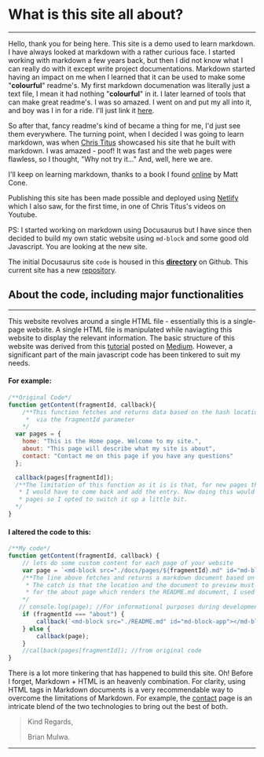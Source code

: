 # What is this site all about?

***
Hello, thank you for being here. This site is a demo used to learn markdown. I have always looked at markdown with a rather curious face. I started working with markdown a few years back, but then I did not know what I can really do with it except write project documentations. Markdown started having an impact on me when I learned that it can be used to make some "**colourful**" readme's. My first markdown documenation was literally just a text file, I mean it had nothing "**colourful**" in it. I later learned of tools that can make great readme's. I was so amazed. I went on and put my all into it, and boy was I in for a ride. I'll just link it [here](https://github.com/HorizonsMW/HorizonsMW.github.io/blob/main/README.md).

So after that, fancy readme's kind of became a thing for me, I'd just see them everywhere. The turning point, when I decided I was going to learn markdown, was when [Chris Titus](https://christitus.com/) showcased his site that he built with markdown. I was amazed - poof! It was fast and the web pages were flawless, so I thought, "Why not try it..." And, well, here we are.

I'll keep on learning markdown, thanks to a book I found [online](https://www.markdownguide.org/book) by Matt Cone. 

Publishing this site has been made possible and deployed using [Netlify](https://app.netlify.com/) which I also saw, for the first time, in one of Chris Titus's videos on Youtube.

PS: I started working on markdown using Docusaurus but I have since then decided to build my own static website using `md-block` and some good old Javascript. You are looking at the new site. 

The initial Docusaurus site `code` is housed in this **[directory](https://github.com/HorizonsMW/docusaurus-base/tree/main/my-website)** on Github. This current site has a new [repository](https://github.com/HorizonsMW/markdown-site.git).

## About the code, including major functionalities
***
This website revolves around a single HTML file - essentially this is a single-page website. A single HTML file is manipulated while naviagting this website to display the relevant information. The basic structure of this website was derived from this [tutorial](https://itnext.io/build-a-single-page-web-app-javascript-and-the-dom-90c99b08f8a9) posted on [Medium](https://medium.com/). However, a significant part of the main javascript code has been tinkered to suit my needs.
#### For example:
```js
/**Original Code*/
function getContent(fragmentId, callback){
    /**This function fetches and returns data based on the hash location, e.g, #home, which is passed to the fuction
     *  via the fragmentId parameter
    */
  var pages = {
    home: "This is the Home page. Welcome to my site.",
    about: "This page will describe what my site is about",
    contact: "Contact me on this page if you have any questions"
  };

  callback(pages[fragmentId]); 
  /**The limitation of this function as it is is that, for new pages that are not included in the pages object,
   * I would have to come back and add the entry. Now doing this would have been exhausting for the next couple of 
   * pages so I opted to switch it up a little bit.
  */
}
```
#### I altered the code to this: 
```js
/**My code*/
function getContent(fragmentId, callback) {
    // lets do some custom content for each page of your website
    var page = `<md-block src="./docs/pages/${fragmentId}.md" id="md-block-app"></md-block>`;
    /**The line above fetches and returns a markdown document based on the location provided by the fragmentId parameter.
     * The catch is that the location and the document to preview must have the same name. To counter this,
     * for the about page which renders the README.md document, I used an if fuction to redirect to the file - README.md.
    */
   // console.log(page); //For informational purposes during development
    if (fragmentId === "about") {
        callback(`<md-block src="./README.md" id="md-block-app"></md-block>`);
    } else {
        callback(page);
    }
    //callback(pages[fragmentId]); //from original code
}

```

There is a lot more tinkering that has happened to build this site. Oh! Before I forget, Markdown + HTML is an heavenly combination. For clarity, using HTML tags in Markdown documents is a very recommendable way to overcome the limitations of Markdown. For example, the [contact](#contact) page is an intricate blend of the two technologies to bring out the best of both. 

>Kind Regards,
>
>Brian Mulwa.

***
